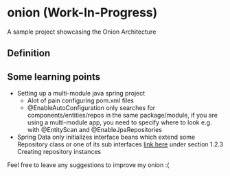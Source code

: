 # onion (Work-In-Progress)

A sample project showcasing the Onion Architecture

## Definition


## Some learning points
- Setting up a multi-module java spring project
    - Alot of pain configuring pom.xml files
    - @EnableAutoConfiguration only searches for components/entities/repos in the same package/module, if you are using 
      a multi-module app, you need to specify where to look e.g. with @EntityScan and @EnableJpaRepositories
- Spring Data only initializes interface beans which extend some Repository class or one of its sub interfaces [link here](https://docs.spring.io/spring-data/jpa/docs/1.6.0.RELEASE/reference/html/repositories.html) under section 1.2.3 Creating repository instances
    


Feel free to leave any suggestions to improve my onion :(
